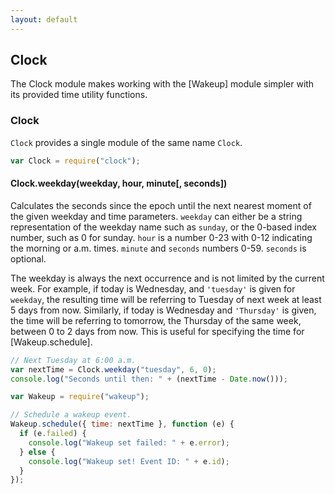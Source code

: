 ```yaml
---
layout: default
---
```


## Clock

The Clock module makes working with the [Wakeup] module simpler with its provided time utility functions.

### Clock

`Clock` provides a single module of the same name `Clock`.

```js
var Clock = require("clock");
```

<a id="clock-weekday"></a>

#### Clock.weekday(weekday, hour, minute[, seconds])

[Clock.weekday]: #clock-weekday

Calculates the seconds since the epoch until the next nearest moment of the given weekday and time parameters. `weekday` can either be a string representation of the weekday name such as `sunday`, or the 0-based index number, such as 0 for sunday. `hour` is a number 0-23 with 0-12 indicating the morning or a.m. times. `minute` and `seconds` numbers 0-59. `seconds` is optional.

The weekday is always the next occurrence and is not limited by the current week. For example, if today is Wednesday, and `'tuesday'` is given for `weekday`, the resulting time will be referring to Tuesday of next week at least 5 days from now. Similarly, if today is Wednesday and `'Thursday'` is given, the time will be referring to tomorrow, the Thursday of the same week, between 0 to 2 days from now. This is useful for specifying the time for [Wakeup.schedule].

```js
// Next Tuesday at 6:00 a.m.
var nextTime = Clock.weekday("tuesday", 6, 0);
console.log("Seconds until then: " + (nextTime - Date.now()));

var Wakeup = require("wakeup");

// Schedule a wakeup event.
Wakeup.schedule({ time: nextTime }, function (e) {
  if (e.failed) {
    console.log("Wakeup set failed: " + e.error);
  } else {
    console.log("Wakeup set! Event ID: " + e.id);
  }
});
```

